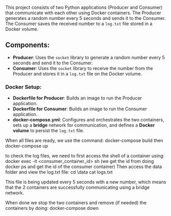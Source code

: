 
This project consists of two Python applications (Producer and Consumer) that communicate with each other using Docker containers. The Producer generates a random number every 5 seconds and sends it to the Consumer. The Consumer saves the received number to a `log.txt` file stored in a Docker volume.

## Components:
- **Producer**: Uses the `socket` library to generate a random number every 5 seconds and send it to the Consumer.
- **Consumer**: Uses the `socket` library to receive the number from the Producer and stores it in a `log.txt` file on the Docker volume.

### Docker Setup:
- **Dockerfile for Producer**: Builds an image to run the Producer application.
- **Dockerfile for Consumer**: Builds an image to run the Consumer application.
- **docker-compose.yml**: Configures and orchestrates the two containers, sets up a **bridge** network for communication, and defines a **Docker volume** to persist the `log.txt` file.


When all files are ready, we use the command: docker-compose build
then docker-compose up

to check the log files, we need to first access the shell of a container using:
docker exec -it <consumer_container_id> sh 
(we get the id from doing docker ps and get the id of the consumer container)
Then access the data folder and view the log.txt file:
cd \data
cat logs.txt

This file is being updated every 5 seconds with a new number, which means that the 2 containers are successfully communicating using a bridge network.

When done we stop the two containers and remove (if needed) the containers by doing:
docker-compose down


